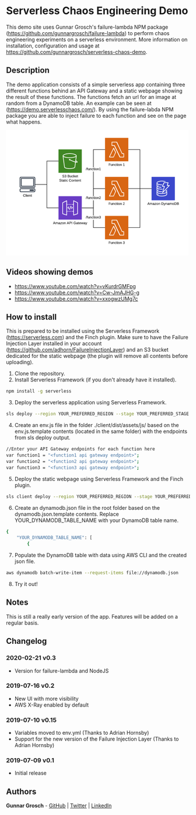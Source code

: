 # Serverless Chaos Engineering Demo

This demo site uses Gunnar Grosch's failure-lambda NPM package (https://github.com/gunnargrosch/failure-lambda) to perform chaos engineering experiments on a serverless environment. More information on installation, configuration and usage at https://github.com/gunnargrosch/serverless-chaos-demo.

## Description

The demo application consists of a simple serverless app containing three different functions behind an API Gateway and a static webpage showing the result of these functions. The functions fetch an url for an image at random from a DynamoDB table. An example can be seen at (https://demo.serverlesschaos.com/). By using the failure-labda NPM package you are able to inject failure to each function and see on the page what happens.

![Serverless Chaos Demo Architecture](client/dist/images/serverless-chaos-demo-architecture.png?raw=true "Serverless Chaos Demo Architecture")

## Videos showing demos

* https://www.youtube.com/watch?v=vKurdrGMFpg
* https://www.youtube.com/watch?v=Cw-JmAJHG-g
* https://www.youtube.com/watch?v=xxogwzUMg7c

## How to install

This is prepared to be installed using the Serverless Framework (https://serverless.com) and the Finch plugin. Make sure to have the Failure Injection Layer installed in your account (https://github.com/adhorn/FailureInjectionLayer) and an S3 bucket dedicated for the static webpage (the plugin will remove all contents before uploading).

1. Clone the repository.
2. Install Serverless Framework (if you don't already have it installed).
```bash
npm install -g serverless
```
3. Deploy the serverless application using Serverless Framework.
```bash
sls deploy --region YOUR_PREFERRED_REGION --stage YOUR_PREFERRED_STAGE
```
4. Create an env.js file in the folder ./client/dist/assets/js/ based on the env.js.template contents (located in the same folder) with the endpoints from sls deploy output.
```bash
//Enter your API Gateway endpoints for each function here
var function1 = "<function1 api gateway endpoint>";
var function2 = "<function2 api gateway endpoint>";
var function3 = "<function3 api gateway endpoint>";
```
5. Deploy the static webpage using Serverless Framework and the Finch plugin.
```bash
sls client deploy --region YOUR_PREFERRED_REGION --stage YOUR_PREFERRED_STAGE
```
6. Create an dynamodb.json file in the root folder based on the dynamodb.json.template contents. Replace YOUR_DYNAMODB_TABLE_NAME with your DynamoDB table name.
```bash
{
    "YOUR_DYNAMODB_TABLE_NAME": [
        {
```
7. Populate the DynamoDB table with data using AWS CLI and the created json file.
```bash
aws dynamodb batch-write-item --request-items file://dynamodb.json
```
8. Try it out!

## Notes

This is still a really early version of the app. Features will be added on a regular basis.

## Changelog

### 2020-02-21 v0.3

* Version for failure-lambda and NodeJS

### 2019-07-16 v0.2

* New UI with more visibility
* AWS X-Ray enabled by default

### 2019-07-10 v0.15

* Variables moved to env.yml (Thanks to Adrian Hornsby)
* Support for the new version of the Failure Injection Layer (Thanks to Adrian Hornsby)

### 2019-07-09 v0.1

* Initial release

## Authors

**Gunnar Grosch** - [GitHub](https://github.com/gunnargrosch) | [Twitter](https://twitter.com/gunnargrosch) | [LinkedIn](https://www.linkedin.com/in/gunnargrosch/)
